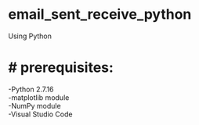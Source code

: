 # email_sent_receive_python
Using Python 


# # prerequisites:

-Python 2.7.16 <br/>
-matplotlib module <br/>
-NumPy module <br/>
-Visual Studio Code
